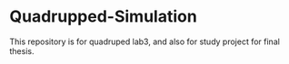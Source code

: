 # Quadrupped-Simulation
This repository is for quadruped lab3, and also for study project for final thesis.
